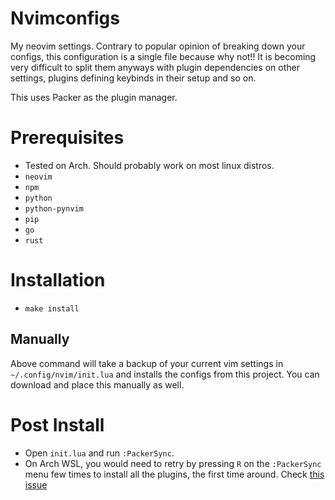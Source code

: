 # Nvimconfigs #

My neovim settings. Contrary to popular opinion of breaking down your configs, this configuration is a single file because why not!! It is becoming very difficult to split them anyways with plugin dependencies on other settings, plugins defining keybinds in their setup and so on.

This uses Packer as the plugin manager.

# Prerequisites #

- Tested on Arch. Should probably work on most linux distros.
- `neovim`
- `npm`
- `python`
- `python-pynvim`
- `pip`
- `go`
- `rust`

# Installation #

- `make install`

## Manually ##

Above command will take a backup of your current vim settings in `~/.config/nvim/init.lua` and installs the configs from this project. You can download and place this manually as well.

# Post Install #

- Open `init.lua` and run `:PackerSync`.
- On Arch WSL, you would need to retry by pressing `R` on the `:PackerSync` menu few times to install all the plugins, the first time around. Check [this issue](https://github.com/wbthomason/packer.nvim/issues/456)

